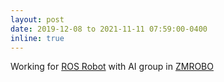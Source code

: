 ```yaml
---
layout: post
date: 2019-12-08 to 2021-11-11 07:59:00-0400
inline: true
---
```

<!-- A simple inline announcement with Markdown emoji! :sparkles: :smile: -->
Working for [ROS Robot](http://www.stemtown.com/products/post.asp?pid=57) with AI group in [ZMROBO](https://www.zmrobo.com/)